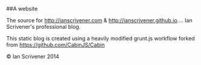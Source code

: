 ##A website

The source for http://ianscrivener.com & http://ianscrivener.github.io.... Ian Scrivener's professional blog.

This static blog is created using a heavily modified grunt.js workflow forked from https://github.com/CabinJS/Cabin

&copy; Ian Scrivener 2014

